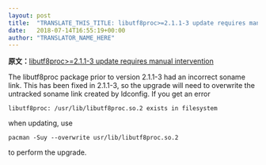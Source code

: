 ```yaml
---
layout: post
title:  "TRANSLATE_THIS_TITLE: libutf8proc>=2.1.1-3 update requires manual intervention"
date:   2018-07-14T16:55:19+00:00
author: "TRANSLATOR_NAME_HERE"
---
```


**原文：**[libutf8proc>=2.1.1-3 update requires manual intervention](https://www.archlinux.org/news/libutf8proc211-3-update-requires-manual-intervention/)

<p>The libutf8proc package prior to version 2.1.1-3 had an incorrect soname link. This has been fixed in 2.1.1-3, so the upgrade will need to overwrite the untracked soname link created by ldconfig. If you get an error</p>
<p><code>libutf8proc: /usr/lib/libutf8proc.so.2 exists in filesystem</code></p>
<p>when updating, use</p>
<p><code>pacman -Suy --overwrite usr/lib/libutf8proc.so.2</code></p>
<p>to perform the upgrade.</p>
